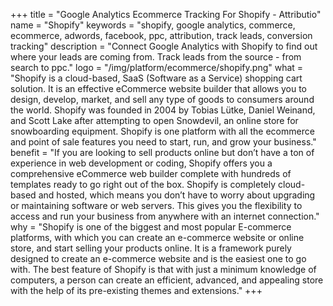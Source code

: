 +++
title = "Google Analytics Ecommerce Tracking For Shopify - Attributio"
name = "Shopify"
keywords = "shopify, google analytics, commerce, ecommerce, adwords, facebook, ppc, attribution, track leads, conversion tracking"
description = "Connect Google Analytics with Shopify to find out where your leads are coming from. Track leads from the source - from search to ppc."
logo = "/img/platform/ecommerce/shopify.png"
what = "Shopify is a cloud-based, SaaS (Software as a Service) shopping cart solution. It is an effective eCommerce website builder that allows you to design, develop, market, and sell any type of goods to consumers around the world. Shopify was founded in 2004 by Tobias Lütke, Daniel Weinand, and Scott Lake after attempting to open Snowdevil, an online store for snowboarding equipment. Shopify is one platform with all the ecommerce and point of sale features you need to start, run, and grow your business."
benefit = "If you are looking to sell products online but don’t have a ton of experience in web development or coding, Shopify offers you a comprehensive eCommerce web builder complete with hundreds of templates ready to go right out of the box. Shopify is completely cloud-based and hosted, which means you don’t have to worry about upgrading or maintaining software or web servers. This gives you the flexibility to access and run your business from anywhere with an internet connection."
why = "Shopify is one of the biggest and most popular E-commerce platforms, with which you can create an e-commerce website or online store, and start selling your products online. It is a framework purely designed to create an e-commerce website and is the easiest one to go with. The best feature of Shopify is that with just a minimum knowledge of computers, a person can create an efficient, advanced, and appealing store with the help of its pre-existing themes and extensions."
+++
